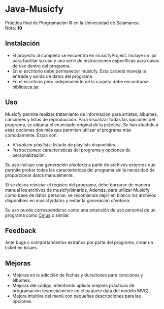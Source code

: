 # Java-Musicfy
Práctica final de Programación III en la Universidad de Salamanca.  
Nota: **10**


## Instalación
* El proyecto al completo se encuentra en musicfyProject. Incluye un .jar para facilitar su uso y una serie de instrucciones
específicas para casos de uso dentro del programa.
* En el escritorio debe permanecer musicfy. Esta carpeta maneja la entrada y salida de datos del programa.
* En el escritorio pero independiente de la carpeta debe encontrarse 
[biblioteca.jar](http://maxus.fis.usal.es/HOTHOUSE/p3/index.html).

## Uso
Musicfy permite realizar tratamiento de información para artistas, álbumes, canciones y listas de reproducción. Para visualizar
todas las opciones del programa, se adjunta el enunciado original de la práctica. Se han añadido a esas opciones dos más que
permiten utilizar el programa más cómodamente. Estas son:
* _Visualizar playlists_: listado de playlists disponibles.
* _Instrucciones_: características del programa y opciones de personalización.

Su uso incluye una _generación aleatoria_ a partir de archivos externos que permite probar todas las características del programa
sin la necesidad de proporcionar datos manualmente.

Si se desea reiniciar el registro del programa, debe borrarse de manera manual los archivos de musicfy/binarios. Además, para 
utilizar Musicfy como base de datos personal, se recomienda dejar en blanco los archivos disponibles en musicfy/datos y
evitar la _generación aleatoria_.

Su uso puede corresponderse como una extensión de uso personal de un programa como [Cmus](https://cmus.github.io/) o similar.


## Feedback
Ante bugs o comportamientos extraños por parte del programa, crear un ticket en Issues.


## Mejoras
* Mejoras en la adicción de fechas y duraciones para canciones y álbumes.
* Mejoras del código, intentando aplicar mejores prácticas de programación (especialmente en el paquete data del modelo MVC).
* Mejora intuitiva del menú con pequeñas descripciones para las opciones.
